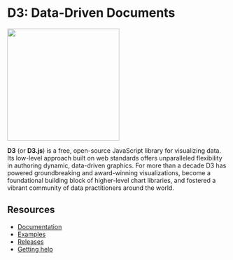 # D3: Data-Driven Documents

<a href="https://d3js.org"><img src="./docs/public/logo.svg" width="256" height="256"></a>

**D3** (or **D3.js**) is a free, open-source JavaScript library for visualizing data. Its low-level approach built on web standards offers unparalleled flexibility in authoring dynamic, data-driven graphics. For more than a decade D3 has powered groundbreaking and award-winning visualizations, become a foundational building block of higher-level chart libraries, and fostered a vibrant community of data practitioners around the world.

## Resources

- [Documentation](https://d3js.org)
- [Examples](https://observablehq.com/@d3/gallery)
- [Releases](https://github.com/d3/d3/releases)
- [Getting help](https://d3js.org/community)
